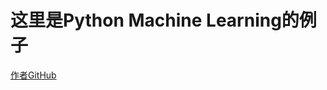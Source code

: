 # 这里是Python Machine Learning的例子

[作者GitHub](https://github.com/rasbt/python-machine-learning-book)

